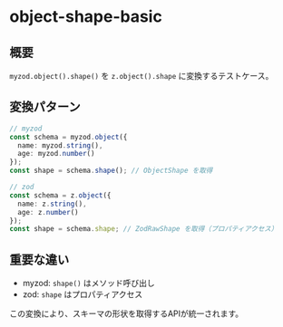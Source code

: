 # object-shape-basic

## 概要

`myzod.object().shape()` を `z.object().shape` に変換するテストケース。

## 変換パターン

```typescript
// myzod
const schema = myzod.object({
  name: myzod.string(),
  age: myzod.number()
});
const shape = schema.shape(); // ObjectShape を取得

// zod
const schema = z.object({
  name: z.string(),
  age: z.number()
});  
const shape = schema.shape; // ZodRawShape を取得（プロパティアクセス）
```

## 重要な違い

- myzod: `shape()` はメソッド呼び出し
- zod: `shape` はプロパティアクセス

この変換により、スキーマの形状を取得するAPIが統一されます。